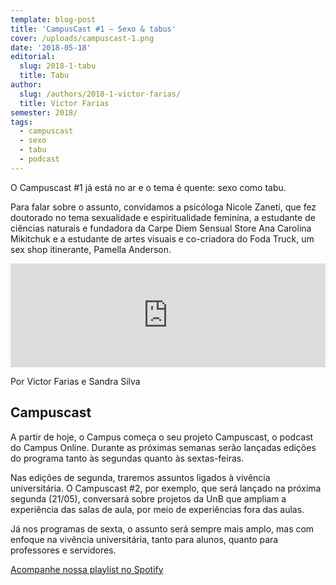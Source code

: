 ```yaml
---
template: blog-post
title: 'CampusCast #1 — Sexo & tabus'
cover: /uploads/campuscast-1.png
date: '2018-05-18'
editorial:
  slug: 2018-1-tabu
  title: Tabu
author:
  slug: /authors/2018-1-victor-farias/
  title: Victor Farias
semester: 2018/
tags:
  - campuscast
  - sexo
  - tabu
  - podcast
---
```


O Campuscast #1 já está no ar e o tema é quente: sexo como tabu.

Para falar sobre o assunto, convidamos a psicóloga Nicole Zaneti, que fez doutorado no tema sexualidade e espiritualidade feminina, a estudante de ciências naturais e fundadora da Carpe Diem Sensual Store Ana Carolina Mikitchuk e a estudante de artes visuais e co-criadora do Foda Truck, um sex shop itinerante, Pamella Anderson.

<iframe src="https://w.soundcloud.com/player/?url=https%3A//api.soundcloud.com/tracks/445847241&amp;color=%23ff5500&amp;auto_play=false&amp;hide_related=false&amp;show_comments=true&amp;show_user=true&amp;show_reposts=false&amp;show_teaser=true" width="100%" height="166" frameborder="no" scrolling="no"></iframe>

Por Victor Farias e Sandra Silva

## Campuscast

A partir de hoje, o Campus começa o seu projeto Campuscast, o podcast do Campus Online. Durante as próximas semanas serão lançadas edições do programa tanto às segundas quanto às sextas-feiras.

Nas edições de segunda, traremos assuntos ligados à vivência universitária. O Campuscast #2, por exemplo, que será lançado na próxima segunda (21/05), conversará sobre projetos da UnB que ampliam a experiência das salas de aula, por meio de experiências fora das aulas.

Já nos programas de sexta, o assunto será sempre mais amplo, mas com enfoque na vivência universitária, tanto para alunos, quanto para professores e servidores.

[Acompanhe nossa playlist no Spotify](https://open.spotify.com/user/u5i544iud90l66hhgnckr79n2/playlist/60EwgMLRfZZecEog26Opi4)
